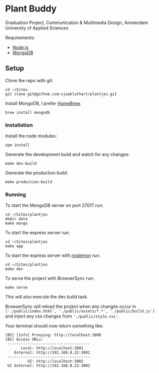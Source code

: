 # Plant Buddy
Graduation Project, Communication &amp; Multimedia Design, Amsterdam University of Applied Sciences

Requirements:
* [Node.js](https://nodejs.org/en/)
* [MongoDB](https://www.mongodb.org/)

## Setup

Clone the repo with git:
```
cd ~/Sites
git clone git@github.com:sjaakluthart/plantjes.git
```

Install MongoDB, I prefer [HomeBrew](http://brew.sh/).
```
brew install mongodb
```

### Installation

Install the node modules:
```
npm install
```

Generate the development build and watch for any changes:
```
make dev-build
```

Generate the production build:
```
make production-build
```

### Running

To start the MongoDB server on port 27017 run:
```
cd ~/Sites/plantjes
mkdir data
make mongo
```

To start the express server run:
```
cd ~/Sites/plantjes
make app
```

To start the express server with [nodemon](https://www.npmjs.com/package/nodemon) run:
```
cd ~/Sites/plantjes
make dev
```

To serve the project with BrowserSync run:
```
make serve
```
This will also execute the dev build task.

BrowserSync will reload the project when any changes occur in `['./public/index.html', './public/assets/*.*', './public/build.js']` and inject any css changes from `'./public/style.css'`.

Your terminal should now return something like:
```
[BS] [info] Proxying: http://localhost:3000
[BS] Access URLs:
 -------------------------------------
       Local: http://localhost:3001
    External: http://192.168.0.22:3001
 -------------------------------------
          UI: http://localhost:3002
 UI External: http://192.168.0.22:3002
```
